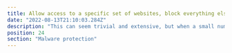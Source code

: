 ```yaml
---
title: Allow access to a specific set of websites, block everything else.
date: "2022-08-13T21:10:03.284Z"
description: "This can seem trivial and extensive, but when a small number of sites are required by staff to perform day-to-day activites a whitelist can be extremely useful in protecting against malicious sites. You can choose to block these IPs using your router or a firewall. You could also consider finding databases or commonly whitelisted sites to reduce the time spent forming your own lists."
position: 24
section: "Malware protection"
---
```

